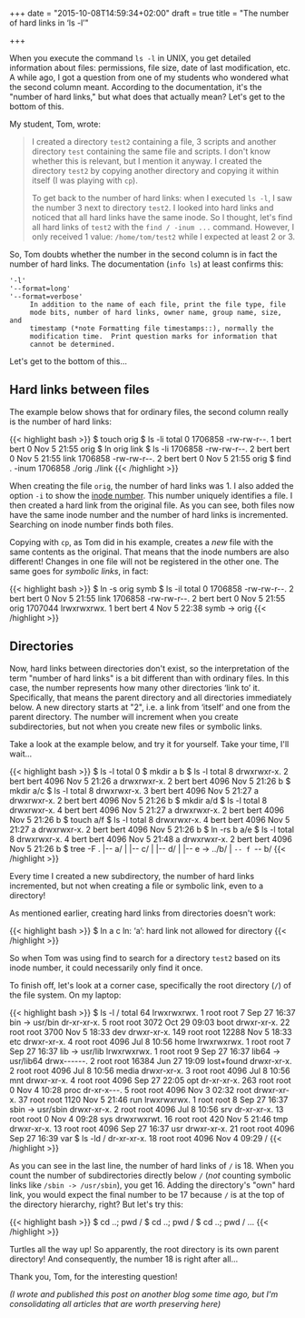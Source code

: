 +++
date = "2015-10-08T14:59:34+02:00"
draft = true
title = "The number of hard links in ‘ls -l’"

+++

When you execute the command `ls -l` in UNIX, you get detailed information about files: permissions, file size, date of last modification, etc. A while ago, I got a question from one of my students who wondered what the second column meant. According to the documentation, it's the "number of hard links," but what does that actually mean? Let's get to the bottom of this.

<!--more-->

My student, Tom, wrote:

> I created a directory `test2` containing a file, 3 scripts and another directory `test` containing the same file and scripts. I don't know whether this is relevant, but I mention it anyway. I created the directory `test2` by copying another directory and copying it within itself (I was playing with `cp`).
>
> To get back to the number of hard links: when I executed `ls -l`, I saw the number 3 next to directory `test2`. I looked into hard links and noticed that all hard links have the same inode. So I thought, let's find all hard links of `test2` with the `find / -inum ...` command. However, I only received 1 value: `/home/tom/test2` while I expected at least 2 or 3.

So, Tom doubts whether the number in the second column is in fact the number of hard links. The documentation (`info ls`) at least confirms this:

```
'-l'
'--format=long'
'--format=verbose'
     In addition to the name of each file, print the file type, file
     mode bits, number of hard links, owner name, group name, size, and
     timestamp (*note Formatting file timestamps::), normally the
     modification time.  Print question marks for information that
     cannot be determined.
```

Let's get to the bottom of this...

## Hard links between files

The example below shows that for ordinary files, the second column really is the number of hard links:

{{< highlight bash >}}
$ touch orig
$ ls -li
total 0
1706858 -rw-rw-r--. 1 bert bert 0 Nov  5 21:55 orig
$ ln orig link
$ ls -li
1706858 -rw-rw-r--. 2 bert bert 0 Nov  5 21:55 link
1706858 -rw-rw-r--. 2 bert bert 0 Nov  5 21:55 orig
$ find . -inum 1706858
./orig
./link
{{< /highlight >}}

When creating the file `orig`, the number of hard links was 1. I also added the option `-i` to show the [inode number](https://en.wikipedia.org/wiki/Inode). This number uniquely identifies a file. I then created a hard link from the original file. As you can see, both files now have the same inode number and the number of hard links is incremented. Searching on inode number finds both files.

Copying with `cp`, as Tom did in his example, creates a *new* file with the same contents as the original. That means that the inode numbers are also different! Changes in one file will not be registered in the other one. The same goes for *symbolic links*, in fact:

{{< highlight bash >}}
$ ln -s orig symb
$ ls -il
total 0
1706858 -rw-rw-r--. 2 bert bert 0 Nov  5 21:55 link
1706858 -rw-rw-r--. 2 bert bert 0 Nov  5 21:55 orig
1707044 lrwxrwxrwx. 1 bert bert 4 Nov  5 22:38 symb -> orig
{{< /highlight >}}

## Directories

Now, hard links between directories don't exist, so the interpretation of the term "number of hard links" is a bit different than with ordinary files. In this case, the number represents how many other directories ‘link to’ it. Specifically, that means the parent directory and all directories immediately below. A new directory starts at "2", i.e. a link from ‘itself’ and one from the parent directory. The number will increment when you create subdirectories, but not when you create new files or symbolic links.

Take a look at the example below, and try it for yourself. Take your time, I'll wait...

{{< highlight bash >}}
$ ls -l
total 0
$ mkdir a b
$ ls -l
total 8
drwxrwxr-x. 2 bert bert 4096 Nov  5 21:26 a
drwxrwxr-x. 2 bert bert 4096 Nov  5 21:26 b
$ mkdir a/c
$ ls -l
total 8
drwxrwxr-x. 3 bert bert 4096 Nov  5 21:27 a
drwxrwxr-x. 2 bert bert 4096 Nov  5 21:26 b
$ mkdir a/d
$ ls -l
total 8
drwxrwxr-x. 4 bert bert 4096 Nov  5 21:27 a
drwxrwxr-x. 2 bert bert 4096 Nov  5 21:26 b
$ touch a/f
$ ls -l
total 8
drwxrwxr-x. 4 bert bert 4096 Nov  5 21:27 a
drwxrwxr-x. 2 bert bert 4096 Nov  5 21:26 b
$ ln -rs b a/e
$ ls -l
total 8
drwxrwxr-x. 4 bert bert 4096 Nov  5 21:48 a
drwxrwxr-x. 2 bert bert 4096 Nov  5 21:26 b
$ tree -F
.
|-- a/
|   |-- c/
|   |-- d/
|   |-- e -> ../b/
|   `-- f
`-- b/
{{< /highlight >}}

Every time I created a new subdirectory, the number of hard links incremented, but not when creating a file or symbolic link, even to a directory!

As mentioned earlier, creating hard links from directories doesn't work:

{{< highlight bash >}}
$ ln a c
ln: ‘a’: hard link not allowed for directory
{{< /highlight >}}

So when Tom was using find to search for a directory `test2` based on its inode number, it could necessarily only find it once.

To finish off, let's look at a corner case, specifically the root directory (`/`) of the file system. On my laptop:

{{< highlight bash >}}
$ ls -l /
total 64
lrwxrwxrwx.   1 root root     7 Sep 27 16:37 bin -> usr/bin
dr-xr-xr-x.   5 root root  3072 Oct 29 09:03 boot
drwxr-xr-x.  22 root root  3700 Nov  5 18:33 dev
drwxr-xr-x. 149 root root 12288 Nov  5 18:33 etc
drwxr-xr-x.   4 root root  4096 Jul  8 10:56 home
lrwxrwxrwx.   1 root root     7 Sep 27 16:37 lib -> usr/lib
lrwxrwxrwx.   1 root root     9 Sep 27 16:37 lib64 -> usr/lib64
drwx------.   2 root root 16384 Jun 27 19:09 lost+found
drwxr-xr-x.   2 root root  4096 Jul  8 10:56 media
drwxr-xr-x.   3 root root  4096 Jul  8 10:56 mnt
drwxr-xr-x.   4 root root  4096 Sep 27 22:05 opt
dr-xr-xr-x. 263 root root     0 Nov  4 10:28 proc
dr-xr-x---.   5 root root  4096 Nov  3 02:32 root
drwxr-xr-x.  37 root root  1120 Nov  5 21:46 run
lrwxrwxrwx.   1 root root     8 Sep 27 16:37 sbin -> usr/sbin
drwxr-xr-x.   2 root root  4096 Jul  8 10:56 srv
dr-xr-xr-x.  13 root root     0 Nov  4 09:28 sys
drwxrwxrwt.  16 root root   420 Nov  5 21:46 tmp
drwxr-xr-x.  13 root root  4096 Sep 27 16:37 usr
drwxr-xr-x.  21 root root  4096 Sep 27 16:39 var
$ ls -ld /
dr-xr-xr-x. 18 root root 4096 Nov  4 09:29 /
{{< /highlight >}}

As you can see in the last line, the number of hard links of `/` is 18. When you count the number of subdirectories directly below `/` (*not* counting symbolic links like `/sbin -> /usr/sbin`), you get 16. Adding the directory's "own" hard link, you would expect the final number to be 17 because `/` is at the top of the directory hierarchy, right? But let's try this:

{{< highlight bash >}}
$ cd ..; pwd
/
$ cd ..; pwd
/
$ cd ..; pwd
/
...
{{< /highlight >}}

Turtles all the way up! So apparently, the root directory is its own parent directory! And consequently, the number 18 is right after all...

Thank you, Tom, for the interesting question!

*(I wrote and published this post on another blog some time ago, but I'm consolidating all articles that are worth preserving here)*
